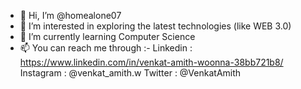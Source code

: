 - 👋 Hi, I’m @homealone07
- 👀 I’m interested in exploring the latest technologies (like WEB 3.0)
- 🌱 I’m currently learning Computer Science
- 📫 You can reach me through :-
Linkedin : https://www.linkedin.com/in/venkat-amith-woonna-38bb721b8/
Instagram : @venkat_amith.w
Twitter : @VenkatAmith

<!---
homealone07/homealone07 is a ✨ special ✨ repository because its `README.md` (this file) appears on your GitHub profile.
You can click the Preview link to take a look at your changes.
--->
